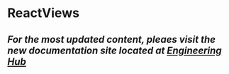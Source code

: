 <a name="reactviews"></a>
# ReactViews

<a name="reactviews-for-the-most-updated-content-pleaes-visit-the-new-documentation-site-located-at-engineering-hub-https-eng-ms-docs-products-azure-portal-framework-ibizafx-reactviews"></a>
## <strong><em>For the most updated content, pleaes visit the new documentation site located at <a href="https://eng.ms/docs/products/azure-portal-framework-ibizafx/reactviews">Engineering Hub</a></em></strong>

